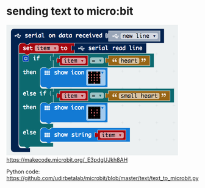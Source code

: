 # sending text to micro:bit

<img src="https://github.com/udirbetalab/microbit/blob/master/text/text_from_python.png"><br>
https://makecode.microbit.org/_E3pdgUJkh8AH

Python code: https://github.com/udirbetalab/microbit/blob/master/text/text_to_microbit.py
